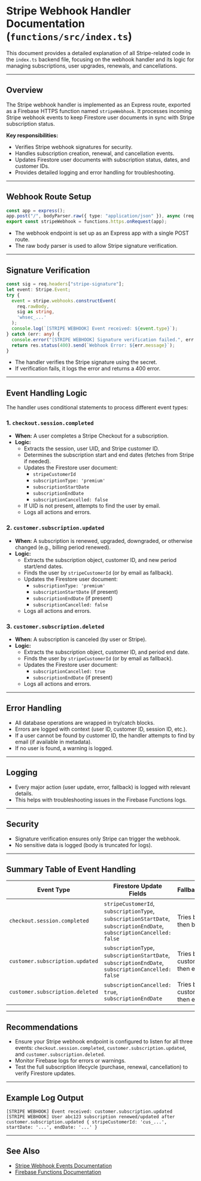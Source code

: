 # Stripe Webhook Handler Documentation (`functions/src/index.ts`)

This document provides a detailed explanation of all Stripe-related code in the `index.ts` backend file, focusing on the webhook handler and its logic for managing subscriptions, user upgrades, renewals, and cancellations.

---

## Overview

The Stripe webhook handler is implemented as an Express route, exported as a Firebase HTTPS function named `stripeWebhook`. It processes incoming Stripe webhook events to keep Firestore user documents in sync with Stripe subscription status.

**Key responsibilities:**
- Verifies Stripe webhook signatures for security.
- Handles subscription creation, renewal, and cancellation events.
- Updates Firestore user documents with subscription status, dates, and customer IDs.
- Provides detailed logging and error handling for troubleshooting.

---

## Webhook Route Setup

```ts
const app = express();
app.post("/", bodyParser.raw({ type: "application/json" }), async (req: any, res: any) => { ... });
export const stripeWebhook = functions.https.onRequest(app);
```
- The webhook endpoint is set up as an Express app with a single POST route.
- The raw body parser is used to allow Stripe signature verification.

---

## Signature Verification

```ts
const sig = req.headers["stripe-signature"];
let event: Stripe.Event;
try {
  event = stripe.webhooks.constructEvent(
    req.rawBody,
    sig as string,
    'whsec_...'
  );
  console.log(`[STRIPE WEBHOOK] Event received: ${event.type}`);
} catch (err: any) {
  console.error("[STRIPE WEBHOOK] Signature verification failed.", err.message, ...);
  return res.status(400).send(`Webhook Error: ${err.message}`);
}
```
- The handler verifies the Stripe signature using the secret.
- If verification fails, it logs the error and returns a 400 error.

---

## Event Handling Logic

The handler uses conditional statements to process different event types:

### 1. `checkout.session.completed`
- **When:** A user completes a Stripe Checkout for a subscription.
- **Logic:**
  - Extracts the session, user UID, and Stripe customer ID.
  - Determines the subscription start and end dates (fetches from Stripe if needed).
  - Updates the Firestore user document:
    - `stripeCustomerId`
    - `subscriptionType: 'premium'`
    - `subscriptionStartDate`
    - `subscriptionEndDate`
    - `subscriptionCancelled: false`
  - If UID is not present, attempts to find the user by email.
  - Logs all actions and errors.

### 2. `customer.subscription.updated`
- **When:** A subscription is renewed, upgraded, downgraded, or otherwise changed (e.g., billing period renewed).
- **Logic:**
  - Extracts the subscription object, customer ID, and new period start/end dates.
  - Finds the user by `stripeCustomerId` (or by email as fallback).
  - Updates the Firestore user document:
    - `subscriptionType: 'premium'`
    - `subscriptionStartDate` (if present)
    - `subscriptionEndDate` (if present)
    - `subscriptionCancelled: false`
  - Logs all actions and errors.

### 3. `customer.subscription.deleted`
- **When:** A subscription is canceled (by user or Stripe).
- **Logic:**
  - Extracts the subscription object, customer ID, and period end date.
  - Finds the user by `stripeCustomerId` (or by email as fallback).
  - Updates the Firestore user document:
    - `subscriptionCancelled: true`
    - `subscriptionEndDate` (if present)
  - Logs all actions and errors.

---

## Error Handling
- All database operations are wrapped in try/catch blocks.
- Errors are logged with context (user ID, customer ID, session ID, etc.).
- If a user cannot be found by customer ID, the handler attempts to find by email (if available in metadata).
- If no user is found, a warning is logged.

---

## Logging
- Every major action (user update, error, fallback) is logged with relevant details.
- This helps with troubleshooting issues in the Firebase Functions logs.

---

## Security
- Signature verification ensures only Stripe can trigger the webhook.
- No sensitive data is logged (body is truncated for logs).

---

## Summary Table of Event Handling

| Event Type                    | Firestore Update Fields                                 | Fallbacks/Notes                |
|-------------------------------|--------------------------------------------------------|---------------------------------|
| `checkout.session.completed`  | `stripeCustomerId`, `subscriptionType`, `subscriptionStartDate`, `subscriptionEndDate`, `subscriptionCancelled: false` | Tries by UID, then by email     |
| `customer.subscription.updated`| `subscriptionType`, `subscriptionStartDate`, `subscriptionEndDate`, `subscriptionCancelled: false` | Tries by customerId, then email |
| `customer.subscription.deleted`| `subscriptionCancelled: true`, `subscriptionEndDate`   | Tries by customerId, then email |

---

## Recommendations
- Ensure your Stripe webhook endpoint is configured to listen for all three events: `checkout.session.completed`, `customer.subscription.updated`, and `customer.subscription.deleted`.
- Monitor Firebase logs for errors or warnings.
- Test the full subscription lifecycle (purchase, renewal, cancellation) to verify Firestore updates.

---

## Example Log Output

```
[STRIPE WEBHOOK] Event received: customer.subscription.updated
[STRIPE WEBHOOK] User abc123 subscription renewed/updated after customer.subscription.updated { stripeCustomerId: 'cus_...', startDate: '...', endDate: '...' }
```

---

## See Also
- [Stripe Webhook Events Documentation](https://stripe.com/docs/api/events/types)
- [Firebase Functions Documentation](https://firebase.google.com/docs/functions)
